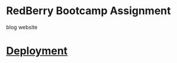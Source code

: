 # RedBerry Bootcamp Assignment
blog website
# [Deployment](redberry-bootcamp-hh13xj4hs-boy753hub.vercel.app/)
